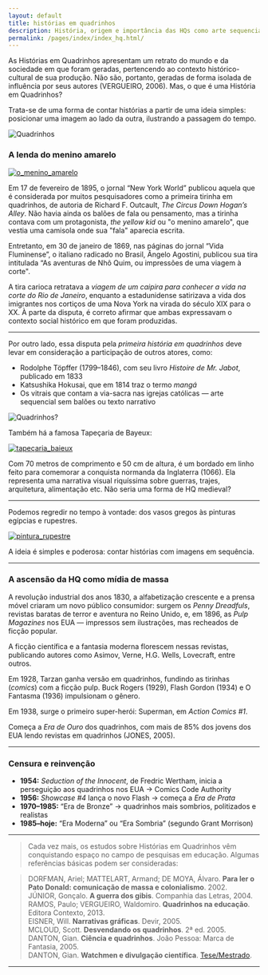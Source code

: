 ```yaml
---
layout: default
title: histórias em quadrinhos
description: História, origem e importância das HQs como arte sequencial e instrumento cultural e educacional.
permalink: /pages/index/index_hq.html/
---
```


As Histórias em Quadrinhos apresentam um retrato do mundo e da sociedade em que foram geradas, pertencendo ao contexto histórico-cultural de sua produção. Não são, portanto, geradas de forma isolada de influência por seus autores (VERGUEIRO, 2006). Mas, o que é uma História em Quadrinhos?

Trata-se de uma forma de contar histórias a partir de uma ideia simples: posicionar uma imagem ao lado da outra, ilustrando a passagem do tempo.

![Quadrinhos][calvin_1]

### A lenda do menino amarelo  

[![o_menino_amarelo][yellow]][link_trailer_bp]  

Em 17 de fevereiro de 1895, o jornal “New York World” publicou aquela que é considerada por muitos pesquisadores como a primeira tirinha em quadrinhos, de autoria de Richard F. Outcault, *The Circus Down Hogan’s Alley*. Não havia ainda os balões de fala ou pensamento, mas a tirinha contava com um protagonista, *the yellow kid* ou "o menino amarelo", que vestia uma camisola onde sua "fala" aparecia escrita.

Entretanto, em 30 de janeiro de 1869, nas páginas do jornal “Vida Fluminense”, o italiano radicado no Brasil, Ângelo Agostini, publicou sua tira intitulada “As aventuras de Nhô Quim, ou impressões de uma viagem à corte".

A tira carioca retratava a *viagem de um caipira para conhecer a vida na corte do Rio de Janeiro*, enquanto a estadunidense satirizava a vida dos imigrantes nos cortiços de uma Nova York na virada do século XIX para o XX. À parte da disputa, é correto afirmar que ambas expressavam o contexto social histórico em que foram produzidas.

---

Por outro lado, essa disputa pela *primeira história em quadrinhos* deve levar em consideração a participação de outros atores, como:

- Rodolphe Töpffer (1799–1846), com seu livro *Histoire de Mr. Jabot*, publicado em 1833  
- Katsushika Hokusai, que em 1814 traz o termo *mangá*  
- Os vitrais que contam a via-sacra nas igrejas católicas — arte sequencial sem balões ou texto narrativo  

![Quadrinhos?][via_sacra]

Também há a famosa Tapeçaria de Bayeux:

[![tapeçaria_baieux][baieux]][link_trailer_bp]

Com 70 metros de comprimento e 50 cm de altura, é um bordado em linho feito para comemorar a conquista normanda da Inglaterra (1066). Ela representa uma narrativa visual riquíssima sobre guerras, trajes, arquitetura, alimentação etc. Não seria uma forma de HQ medieval?

---

Podemos regredir no tempo à vontade: dos vasos gregos às pinturas egípcias e rupestres.

[![pintura_rupestre][rupestre]][link_sh_milestone]

A ideia é simples e poderosa: contar histórias com imagens em sequência.

---

### A ascensão da HQ como mídia de massa

A revolução industrial dos anos 1830, a alfabetização crescente e a prensa móvel criaram um novo público consumidor: surgem os *Penny Dreadfuls*, revistas baratas de terror e aventura no Reino Unido, e, em 1896, as *Pulp Magazines* nos EUA — impressos sem ilustrações, mas recheados de ficção popular.

A ficção científica e a fantasia moderna florescem nessas revistas, publicando autores como Asimov, Verne, H.G. Wells, Lovecraft, entre outros.

Em 1928, Tarzan ganha versão em quadrinhos, fundindo as tirinhas (*comics*) com a ficção pulp. Buck Rogers (1929), Flash Gordon (1934) e O Fantasma (1936) impulsionam o gênero.

Em 1938, surge o primeiro super-herói: Superman, em *Action Comics #1*.

Começa a *Era de Ouro* dos quadrinhos, com mais de 85% dos jovens dos EUA lendo revistas em quadrinhos (JONES, 2005).

---

### Censura e reinvenção

- **1954:** *Seduction of the Innocent*, de Fredric Wertham, inicia a perseguição aos quadrinhos nos EUA → Comics Code Authority  
- **1956:** *Showcase #4* lança o novo Flash → começa a *Era de Prata*  
- **1970–1985:** “Era de Bronze” → quadrinhos mais sombrios, politizados e realistas  
- **1985–hoje:** “Era Moderna” ou “Era Sombria” (segundo Grant Morrison)

---

> Cada vez mais, os estudos sobre Histórias em Quadrinhos vêm conquistando espaço no campo de pesquisas em educação. Algumas referências básicas podem ser consideradas:

> DORFMAN, Ariel; MATTELART, Armand; DE MOYA, Álvaro. **Para ler o Pato Donald: comunicação de massa e colonialismo**. 2002.  
> JÚNIOR, Gonçalo. **A guerra dos gibis**. Companhia das Letras, 2004.  
> RAMOS, Paulo; VERGUEIRO, Waldomiro. **Quadrinhos na educação**. Editora Contexto, 2013.  
> EISNER, Will. **Narrativas gráficas**. Devir, 2005.  
> MCLOUD, Scott. **Desvendando os quadrinhos**. 2ª ed. 2005.  
> DANTON, Gian. **Ciência e quadrinhos**. João Pessoa: Marca de Fantasia, 2005.  
> DANTON, Gian. **Watchmen e divulgação científica**. [Tese/Mestrado](http://watchmencaos.blogspot.com/2014/).

---

[calvin_1]: https://itxesco.github.io/assets/figuras/hq/calvin.jpg  
[link_trailer_bp]: https://www.youtube.com/watch?v=wL4a4MafSjQ "trailer do filme Pantera Negra"  
[yellow]: https://itxesco.github.io/assets/figuras/hq/yellow_kid.jpg  
[via_sacra]: https://itxesco.github.io/assets/figuras/hq/vitrais.jpg  
[baieux]: https://itxesco.github.io/assets/figuras/hq/tapecaria.jpg  
[rupestre]: https://itxesco.github.io/assets/figuras/hq/caverna.jpg  
[link_sh_milestone]: https://www.ladonegrodaforca.com.br/os-herois-da-milestone-media/
